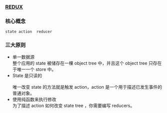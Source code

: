 ### [REDUX](https://segmentfault.com/a/1190000010371752?utm_source=tag-newest)

### 核心概念<br>
	state action  reducer
	
### 三大原则<br>
* 单一数据源<br>
	整个应用的 state 被储存在一棵 object tree 中，并且这个 object tree 只存在于唯一一个 store 中。<br>
* State 是只读的<br>	
	唯一改变 state 的方法就是触发 action，action 是一个用于描述已发生事件的普通对象。<br>
* 使用纯函数来执行修改<br>
	为了描述 action 如何改变 state tree ，你需要编写 reducers。<br>
